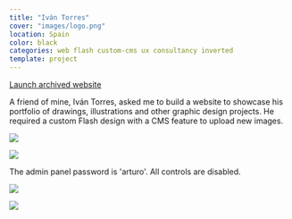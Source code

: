 ```yaml
---
title: "Iván Torres"
cover: "images/logo.png"
location: Spain
color: black
categories: web flash custom-cms ux consultancy inverted
template: project
---
```


<p class="align-center">
<a class="btn" role="button" href="http://work.joanmira.com/webs/ivantorres" target="_blank">Launch archived website</a>
</p>

A friend of mine, Iván Torres, asked me to build a website to showcase his portfolio of drawings, illustrations and other graphic design projects. He required a custom Flash design with a CMS feature to upload new images.

![](/work/ivan-torres/images/1.jpg)

![](/work/ivan-torres/images/2.jpg)

The admin panel password is 'arturo'. All controls are disabled.

![](/work/ivan-torres/images/3.jpg)

![](/work/ivan-torres/images/4.jpg)
